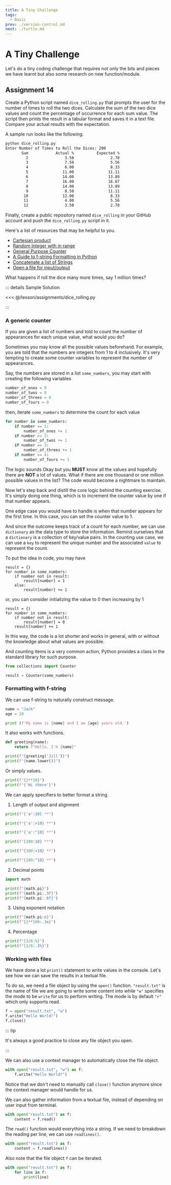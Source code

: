 ```yaml
---
title: A Tiny Challenge
tags:
  - Basic
prev: ./version-control.md
next: ./turtle.md
---
```


# A Tiny Challenge

<TagLinks />

Let's do a tiny coding challenge that requires not only the bits and pieces we have learnt but also some research on new function/module.

## Assignment 14

Create a Python script named `dice_rolling.py` that prompts the user for the number of times to roll the two dices. Calculate the sum of the two dice values and count the percentage of occurrence for each sum value.
The script then prints the result in a tabular format and saves it in a text file.
Compare your actual results with the expectation.

A sample run looks like the following.

```sh
python dice_rolling.py
Enter Number of Times to Roll the Dices: 200
       Sum            Actual %          Expected %
         2                3.50                2.78
         3                7.50                5.56
         4                6.00                8.33
         5               11.00               11.11
         6               14.00               13.89
         7               16.00               16.67
         8               14.00               13.89
         9                8.50               11.11
        10               12.00                8.33
        11                4.00                5.56
        12                3.50                2.78
```

Finally, create a public repository named `dice_rolling` in your GitHub account and push the `dice_rolling.py` script in it.

Here's a list of resources that may be helpful to you.

- [Cartesian product](https://docs.python.org/3/library/itertools.html#itertools.product)
- [Random Integer with in range](https://docs.python.org/3/library/random.html?highlight=randint#random.randint)
- [General Purpose Counter](https://docs.python.org/3/library/collections.html#collections.Counter)
- [A Guide to f-string Formatting in Python](http://cis.bentley.edu/sandbox/wp-content/uploads/Documentation-on-f-strings.pdf)
- [Concatenate a list of Strings](https://docs.python.org/3/library/stdtypes.html#str.join)
- [Open a file for input/output](https://docs.python.org/3/library/functions.html?#open)

What happens if roll the dice many more times, say 1 million times?

::: details Sample Solution

<<< @/lesson/assignments/dice_rolling.py

:::

### A generic counter

If you are given a list of numbers and told to count the number of appearances for each unique value, what would you do?

Sometimes you may know all the possible values beforehand. For example, you are told that the numbers are integers from 1 to 4 inclusively.
It's very tempting to create some counter variables to represent the number of appearances.

Say, the numbers are stored in a list `some_numbers`, you may start with creating the following variables

```python
number_of_ones = 0
number_of_twos = 0
number_of_threes = 0
number_of_fours = 0
```

then, iterate `some_numbers` to determine the count for each value

```python
for number in some_numbers:
    if number == 1:
        number_of_ones += 1
    if number == 2:
        number_of_twos += 1
    if number == 3:
        number_of_threes += 1
    if number == 4:
        number_of_fours += 1
```

The logic sounds Okay but you **MUST** know all the values and hopefully there are **NOT** a lot of values.
What if there are one thousand or one million possible values in the list?
The code would become a nightmare to maintain.

Now let's step back and distill the core logic behind the counting exercise.
It's simply doing one thing, which is to increment the counter value by one if that number appears.

One edge case you would have to handle is when that number appears for the first time.
In this case, you can set the counter value to 1.

And since the outcome keeps track of a count for each number, we can use `dictionary` as the data type to store the information.
Remind ourselves that a `dictionary` is a collection of key/value pairs.
In the counting use case, we can use a `key` to represent the unique number and the associated `value` to represent the count.

To put the idea in code, you may have

```python{3,5}
result = {}
for number in some_numbers:
    if number not in result:
        result[number] = 1
    else:
        result[number] += 1
```

or, you can consider initializing the value to 0 then increasing by 1

```python{3,4,5}
result = {}
for number in some_numbers:
    if number not in result:
        result[number] = 0
    result[number] += 1
```

In this way, the code is a lot shorter and works in general, with or without the knowledge about what values are possible.

And counting items is a very common action, Python provides a class in the standard library for such purpose.

```python
from collections import Counter

result = Counter(some_numbers)
```

### Formatting with f-string

We can use f-string to naturally construct message.

```python
name = "Jack"
age = 20

print (f'My name is {name} and I am {age} years old.')
```

It also works with functions.

```python
def greeting(name):
    return f"Hello, I'm {name}"

print(f"{greeting('Jill')}")
print(f"{name.lower()}")
```

Or simply values.

```python
print(f"{2**10}")
print(f"{'Hi there'}")
```

We can apply specifiers to better format a string.

1. Length of output and alignment

```python
print(f"{'a':10} **")
```

```python
print(f"{'a':>10} **")
```

```python
print(f"{'a':^10} **")
```

```python
print(f"{100:10} **")
```

```python
print(f"{100:<10} **")
```

```python
print(f"{100:^10} **")
```

2. Decimal points

```python
import math

print(f"{math.pi}")
print(f"{math.pi:.3f}")
print(f"{math.pi:.6f}")
```

3. Using exponent notation

```python
print(f"{math.pi:e}")
print(f"{2**100:.3e}")
```

4. Percentage

```python
print(f"{3/8:%}")
print(f"{1/8:.3%}")
```

### Working with files

We have done a lot `print()` statement to write values in the console. Let's see how we can save the results in a textual file.

To do so, we need a file object by using the `open()` function.
`"result.txt"` is the name of file we are going to write some content into while `"w"` specifies the mode to be `write` for us to perform writing.
The mode is by default `"r"` which only supports read.

```python
f = open("result.txt", "w")
f.write("Hello World!")
f.close()
```

::: tip

It's always a good practice to close any file object you open.

:::

We can also use a context manager to automatically close the file object.

```python
with open("result.txt", "w") as f:
    f.write("Hello World!")
```

Notice that we don't need to manually call `close()` function anymore since the context manager would handle for us.

We can also gather information from a textual file, instead of depending on user input from terminal.

```python
with open("result.txt") as f:
    content = f.read()
```

The `read()` function would everything into a string. If we need to breakdown the reading per line, we can use `readlines()`.

```python
with open("result.txt") as f:
    content = f.readlines()
```

Also note that the file object `f` can be iterated.

```python
with open("result.txt") as f:
    for line in f:
        print(line)
```
